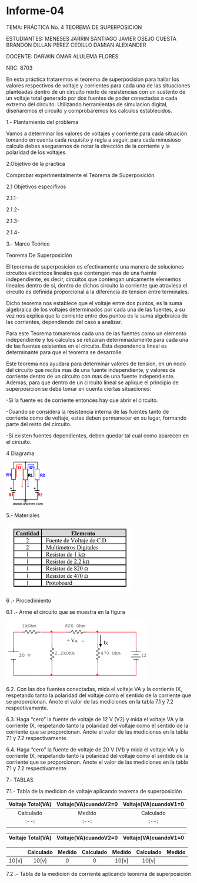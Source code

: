 # Informe-04
TEMA: PRÁCTICA No. 4 TEOREMA DE SUPERPOSICION

ESTUDIANTES:  MENESES JARRIN SANTIAGO JAVIER OSEJO CUESTA BRANDON DILLAN PEREZ CEDILLO DAMIAN ALEXANDER 
    
DOCENTE: DARWIN OMAR ALULEMA FLORES 
 
NRC:  8703

En esta práctica trataremos el teorema de superpocision para hallar los valores respectivos de voltaje y corrientes para cada una de las situaciones planteadas dentro de un circuito mixto de resistencias con un sustento de un voltaje total generado por dos fuentes de poder conectadas a cada extremo del circuito. Utilizando herramientas de simulacion digital, diseñaremos el circuito y comprobaremos los calculos establecidos.

1.- Plantamiento del problema

Vamos a determinar los valores de voltajes y corriente para cada situación tomando en cuenta cada requisito y regla a seguir, para cada minusioso calculo debes asegurarnos de notar la dirección de la corriente y la polaridad de los voltajes.

2.Objetivo de la practica

Comprobar experimentalmente el Teorema de Superposición.

2.1 Objetivos especifivos 

2.1.1- 

2.1.2- 

2.1.3- 

2.1.4- 

3.- Marco Teórico

Teorema De Superposición

El teorema de superposicion es efectivamente una manera de soluciones circuitos electricos lineales que contengan mas de una fuente independiente, es decir, circuitos que contengan unicamente elementos lineales dentro de si, dentro de dichos circuito la corriente que atraviesa el circuito es definida proporcional a la diferencia de tension entre terminales.

Dicho teorema nos establece que el voltaje entre dos puntos, es la suma algebraica de los voltajes determinados por cada una de las fuentes, a su vez nos explica que la corriente entre dos puntos es la suma algebraica de las corrientes, dependiendo del caso a analizar. 

Para este Teorema tomaremos cada una de las fuentes como un elemento independiente y los calculos se relizaran determinadamente para cada una de las fuentes existentes en el circuito. Esta dependencia lineal es determinante para que el teorema se desarrolle.

Este teorema nos ayudara para determinar valores de tension, en un nodo del circuito que reciba mas de una fuente independiente, y valores de corriente dentro de un circuito con mas de una fuente independiente. Ademas, para que dentro de un circuito lineal se aplique el principio de superposicion se debe tomar en cuenta ciertas situaciones: 

-Si la fuente es de corriente entonces hay que abrir el circuito.

-Cuando se considera la resistencia interna de las fuentes tanto de corriente como de voltaje, estas deben permanecer en su lugar, formando parte del resto del circuito.

-Si existen fuentes dependientes, deben quedar tal cual como aparecen en el circuito.

4 Diagrama 

![Circuito Lineal](https://github.com/Damian-A-Perez/Informe-04/blob/master/Img/superposicion1.gif)

5.- Materiales 

![Materiales](https://github.com/Damian-A-Perez/Informe-04/blob/master/Img/Material%20y%20equipo%20(4).png)

6 .- Procedimiento 

6.1 .- Arme el circuito que se muestra en la figura 

![CI](https://github.com/Damian-A-Perez/Informe-04/blob/master/Img/Circuito%20para%20analisis%20del%20teorema%20de%20superposicion.png)

6.2. Con las dos fuentes conectadas, mida el voltaje VA y la corriente IX, respetando
tanto la polaridad del voltaje como el sentido de la corriente que se proporcionan. Anote
el valor de las mediciones en la tabla 7.1 y 7.2 respectivamente.

6.3. Haga “cero” la fuente de voltaje de 12 V (V2) y mida el voltaje VA y la corriente
IX, respetando tanto la polaridad del voltaje como el sentido de la corriente que se
proporcionan. Anote el valor de las mediciones en la tabla 7.1 y 7.2 respectivamente.

6.4. Haga “cero” la fuente de voltaje de 20 V (V1) y mida el voltaje VA y la corriente
IX, respetando tanto la polaridad del voltaje como el sentido de la corriente que se
proporcionan. Anote el valor de las mediciones en la tabla 7.1 y 7.2 respectivamente.

7.- TABLAS

7.1.- Tabla de la medicion de voltaje aplicando teorema de superposición

|Voltaje Total(VA)|Voltaje(VA)cuandoV2=0|Voltaje(VA)cuandoV1=0|
|     :---:       |        :---:        |     :---:           | 
|Calculado|Medido |Calculado|  Medido   |Calculado | Medido   |
| :--:            |        :--:         |       :--:          |
|         |       |         |           |          |          |  

| Voltaje Total(VA)| Voltaje(VA)cuandoV2=0| Voltaje(VA)cuandoV1=0 |
|  :---:|  :---: | :---: | 

|        | Calculado | Medido|Calculado |Medido|Calculado|Medido|
|  :---:|  :---: | :---: | :---: |:---: | :---: | :---: |
| 10[v]   |10[v]   |  0      |0       |10[v]    |10[v]   |  


7.2 .- Tabla de la medicion de corriente aplicando teorema de superposición

